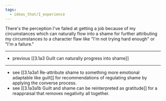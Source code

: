 ```yaml
---
tags:
  - ideas_that/I_experience
---
```

There's the perception I've failed at getting a job because of my circumstances which can naturally flow into a shame for further attributing my circumstances to a character flaw like "I'm not trying hard enough" or "I'm a failure."

---

- previous [[3.1a3 Guilt can naturally progress into shame]]

---

- see [[3.1a3a1 Re-attribute shame to something more emotional adaptable like guilt]] for recommendations of regulating shame by applying the converse process.
- see [[3.1a3a1b Guilt and shame can be reinterpreted as gratitude]] for a reappraisal that removes negativity all together.

